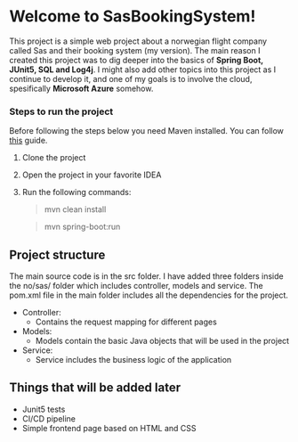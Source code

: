 # Welcome to SasBookingSystem!

This project is a simple web project about a norwegian flight company called Sas and their booking system (my version). The main reason I created this project was to dig deeper into the basics of **Spring Boot, JUnit5, SQL and Log4j**. I might also add other topics into this project as I continue to develop it, and one of my goals is to involve the cloud, spesifically **Microsoft Azure** somehow.

### **Steps to run the project**

Before following the steps below you need Maven installed. You can follow [this](https://maven.apache.org/install.html) guide.

 1. Clone the project 
 2. Open the project in your favorite IDEA
 3. Run the following commands:
	> mvn clean install
	
	> mvn spring-boot:run

## Project structure

The main source code is in the src folder. I have added three folders inside the no/sas/ folder which includes controller, models and service. The pom.xml file in the main folder includes all the dependencies for the project.

 - Controller: 
	 - Contains the request mapping for different pages
- Models:
	- Models contain the basic Java objects that will be used in the project
- Service:
	- Service includes the business logic of the application

## Things that will be added later
- Junit5 tests
- CI/CD pipeline
- Simple frontend page based on HTML and CSS
